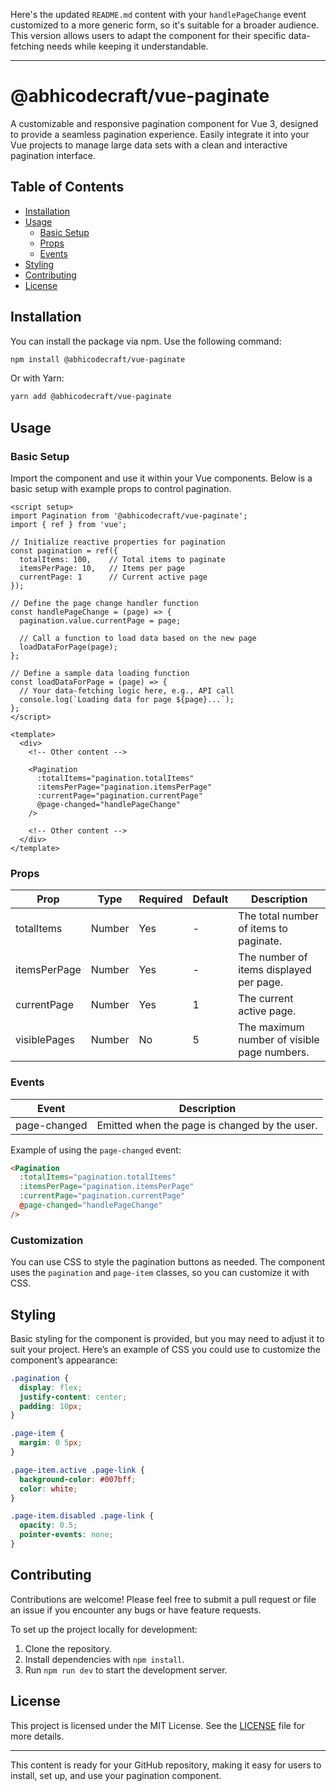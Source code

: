 Here's the updated `README.md` content with your `handlePageChange` event customized to a more generic form, so it's suitable for a broader audience. This version allows users to adapt the component for their specific data-fetching needs while keeping it understandable.

---

# @abhicodecraft/vue-paginate

A customizable and responsive pagination component for Vue 3, designed to provide a seamless pagination experience. Easily integrate it into your Vue projects to manage large data sets with a clean and interactive pagination interface.

## Table of Contents

- [Installation](#installation)
- [Usage](#usage)
  - [Basic Setup](#basic-setup)
  - [Props](#props)
  - [Events](#events)
- [Styling](#styling)
- [Contributing](#contributing)
- [License](#license)

## Installation

You can install the package via npm. Use the following command:

```bash
npm install @abhicodecraft/vue-paginate
```

Or with Yarn:

```bash
yarn add @abhicodecraft/vue-paginate
```

## Usage

### Basic Setup

Import the component and use it within your Vue components. Below is a basic setup with example props to control pagination.

```vue
<script setup>
import Pagination from '@abhicodecraft/vue-paginate';
import { ref } from 'vue';

// Initialize reactive properties for pagination
const pagination = ref({
  totalItems: 100,    // Total items to paginate
  itemsPerPage: 10,   // Items per page
  currentPage: 1      // Current active page
});

// Define the page change handler function
const handlePageChange = (page) => {
  pagination.value.currentPage = page;
  
  // Call a function to load data based on the new page
  loadDataForPage(page);
};

// Define a sample data loading function
const loadDataForPage = (page) => {
  // Your data-fetching logic here, e.g., API call
  console.log(`Loading data for page ${page}...`);
};
</script>

<template>
  <div>
    <!-- Other content -->

    <Pagination
      :totalItems="pagination.totalItems"
      :itemsPerPage="pagination.itemsPerPage"
      :currentPage="pagination.currentPage"
      @page-changed="handlePageChange"
    />

    <!-- Other content -->
  </div>
</template>
```

### Props

| Prop         | Type    | Required | Default | Description                                       |
|--------------|---------|----------|---------|---------------------------------------------------|
| totalItems   | Number  | Yes      | -       | The total number of items to paginate.            |
| itemsPerPage | Number  | Yes      | -       | The number of items displayed per page.           |
| currentPage  | Number  | Yes      | 1       | The current active page.                          |
| visiblePages | Number  | No       | 5       | The maximum number of visible page numbers.       |

### Events

| Event        | Description                                      |
|--------------|--------------------------------------------------|
| page-changed | Emitted when the page is changed by the user.    |

Example of using the `page-changed` event:

```html
<Pagination
  :totalItems="pagination.totalItems"
  :itemsPerPage="pagination.itemsPerPage"
  :currentPage="pagination.currentPage"
  @page-changed="handlePageChange"
/>
```

### Customization

You can use CSS to style the pagination buttons as needed. The component uses the `pagination` and `page-item` classes, so you can customize it with CSS.

## Styling

Basic styling for the component is provided, but you may need to adjust it to suit your project. Here’s an example of CSS you could use to customize the component’s appearance:

```css
.pagination {
  display: flex;
  justify-content: center;
  padding: 10px;
}

.page-item {
  margin: 0 5px;
}

.page-item.active .page-link {
  background-color: #007bff;
  color: white;
}

.page-item.disabled .page-link {
  opacity: 0.5;
  pointer-events: none;
}
```

## Contributing

Contributions are welcome! Please feel free to submit a pull request or file an issue if you encounter any bugs or have feature requests.

To set up the project locally for development:

1. Clone the repository.
2. Install dependencies with `npm install`.
3. Run `npm run dev` to start the development server.

## License

This project is licensed under the MIT License. See the [LICENSE](./LICENSE) file for more details.

--- 

This content is ready for your GitHub repository, making it easy for users to install, set up, and use your pagination component.
